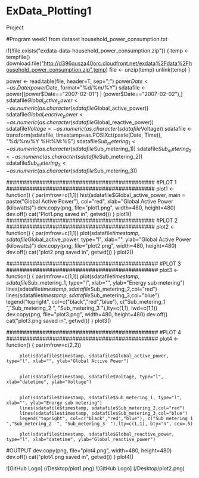 ExData_Plotting1
================

Project

#Program week1 from dataset household_power_consumption.txt
 
if(!file.exists("exdata-data-household_power_consumption.zip")) {
         temp <- tempfile()
         download.file("http://d396qusza40orc.cloudfront.net/exdata%2Fdata%2Fhousehold_power_consumption.zip",temp)
         file <- unzip(temp)
         unlink(temp)
 }

 power <- read.table(file, header=T, sep=";")
 power$Date <- as.Date(power$Date, format="%d/%m/%Y")
 sdatafile <- power[(power$Date=="2007-02-01") | (power$Date=="2007-02-02"),]
 sdatafile$Global_active_power <- as.numeric(as.character(sdatafile$Global_active_power))
 sdatafile$Global_reactive_power <- as.numeric(as.character(sdatafile$Global_reactive_power))
 sdatafile$Voltage <- as.numeric(as.character(sdatafile$Voltage))
 sdatafile <- transform(sdatafile, timestamp=as.POSIXct(paste(Date, Time)), "%d/%m/%Y %H:%M:%S")
 sdatafile$Sub_metering_1 <- as.numeric(as.character(sdatafile$Sub_metering_1))
 sdatafile$Sub_metering_2 <- as.numeric(as.character(sdatafile$Sub_metering_2))
 sdatafile$Sub_metering_3 <- as.numeric(as.character(sdatafile$Sub_metering_3))

#############################################
#PLOT 1
#############################################
plot1 <- function() {
   par(mfrow=c(1,1))
        hist(sdatafile$Global_active_power, main = paste("Global Active Power"), col="red", xlab="Global Active Power (kilowatts)")
        dev.copy(png, file="plot1.png", width=480, height=480)
        dev.off()
        cat("Plot1.png saved in", getwd())
}
plot1()
#############################################
#PLOT 2
#############################################
plot2 <- function() {
    par(mfrow=c(1,1))
     plot(sdatafile$timestamp, sdatafile$Global_active_power, type="l", xlab="", ylab="Global Active Power (kilowatts)")
         dev.copy(png, file="plot2.png", width=480, height=480)
         dev.off()
         cat("plot2.png saved in", getwd())
 }
plot2()

##############################################
#PLOT 3
##############################################
plot3 <- function() {
   par(mfrow=c(1,1))
         plot(sdatafile$timestamp,sdatafile$Sub_metering_1, type="l", xlab="", ylab="Energy sub metering")
         lines(sdatafile$timestamp,sdatafile$Sub_metering_2,col="red")
         lines(sdatafile$timestamp,sdatafile$Sub_metering_3,col="blue")
         legend("topright", col=c("black","red","blue"), c("Sub_metering_1  ","Sub_metering_2  ", "Sub_metering_3  "),lty=c(1,1), lwd=c(1,1))
         dev.copy(png, file="plot3.png", width=480, height=480)
         dev.off()
         cat("plot3.png saved in", getwd())
 }
plot3()

##############################################
#PLOT 4
##############################################
plot4 <- function() {
         par(mfrow=c(2,2))         


         plot(sdatafile$timestamp, sdatafile$Global_active_power, type="l", xlab="", ylab="Global Active Power")


         plot(sdatafile$timestamp, sdatafile$Voltage, type="l", xlab="datetime", ylab="Voltage")
         

         plot(sdatafile$timestamp, sdatafile$Sub_metering_1, type="l", xlab="", ylab="Energy sub metering")
         lines(sdatafile$timestamp, sdatafile$Sub_metering_2,col="red")
         lines(sdatafile$timestamp, sdatafile$Sub_metering_3,col="blue")
         legend("topright", col=c("black","red","blue"), c("Sub_metering_1  ","Sub_metering_2  ", "Sub_metering_3  "),lty=c(1,1), bty="n", cex=.5)    

         plot(sdatafile$timestamp, sdatafile$Global_reactive_power, type="l", xlab="datetime", ylab="Global_reactive_power")
         
#OUTPUT
         dev.copy(png, file="plot4.png", width=480, height=480)
         dev.off()
         cat("plot4.png saved in", getwd())
}
plot4()

![GitHub Logo] (/Desktop/plot1.png)
![GitHub Logo] (/Desktop/plot2.png)
